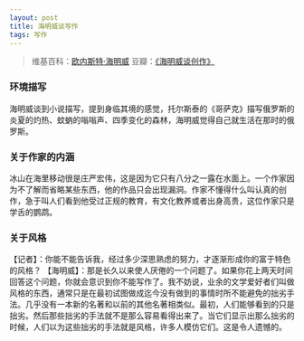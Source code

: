 ```yaml
---
layout: post
title: 海明威谈写作
tags: 写作
---
```


> 维基百科：[欧内斯特·海明威](https://www.wikiwand.com/zh/%E6%AC%A7%E5%86%85%E6%96%AF%E7%89%B9%C2%B7%E6%B5%B7%E6%98%8E%E5%A8%81)
> 豆瓣：[《海明威谈创作》](http://book.douban.com/subject/2056350/)

### 环境描写

海明威谈到小说描写，提到身临其境的感觉，托尔斯泰的《哥萨克》描写俄罗斯的炎夏的灼热、蚊蚋的嗡嗡声、四季变化的森林，海明威觉得自己就生活在那时的俄罗斯。

### 关于作家的内涵

冰山在海里移动很是庄严宏伟，这是因为它只有八分之一露在水面上。一个作家因为不了解而省略某些东西，他的作品只会出现漏洞。作家不懂得什么叫认真的创作，急于叫人们看到他受过正规的教育，有文化教养或者出身高贵，这位作家只是学舌的鹦鹉。

### 关于风格

【记者】：你能不能告诉我，经过多少深思熟虑的努力，才逐渐形成你的富于特色的风格？
【海明威】：那是长久以来使人厌倦的一个问题了。如果你花上两天时间回答这个问题，你就会意识到你不能写作了。我不妨说，业余的文学爱好者们叫做风格的东西，通常只是在最初试图做成迄今没有做到的事情时所不能避免的拙劣手法。几乎没有一本新的名著和以前的其他名著相类似。最初，人们能够看到的只是拙劣。然后那些拙劣的手法就不是那么容易看得出来了。当它们显示出那么拙劣的时候，人们以为这些拙劣的手法就是风格，许多人模仿它们。这是令人遗憾的。